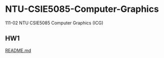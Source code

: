 # NTU-CSIE5085-Computer-Graphics

111-02 NTU CSIE5085 Computer Graphics (ICG)

## HW1

[README.md](./hw1/README.md)

